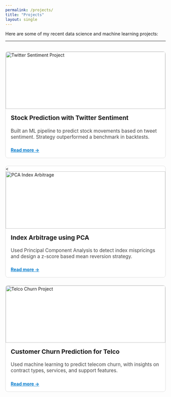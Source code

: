 ```yaml
---
permalink: /projects/
title: "Projects"
layout: single
---
```



Here are some of my recent data science and machine learning projects:

---

<style>
.project-grid {
  display: grid;
  grid-template-columns: repeat(auto-fit, minmax(300px, 1fr));
  gap: 1.5rem;
  margin-top: 2rem;
}

.project-card {
  border: 1px solid #ddd;
  border-radius: 8px;
  overflow: hidden;
  background: #fff;
  transition: box-shadow 0.2s ease-in-out;
}

.project-card:hover {
  box-shadow: 0 2px 12px rgba(0, 0, 0, 0.1);
}

.project-card img {
  width: 100%;
  height: 180px;
  object-fit: cover;
}

.project-card-content {
  padding: 1rem;
}

.project-card h3 {
  margin-top: 0;
  font-size: 1.2rem;
}

.project-card p {
  font-size: 0.95rem;
  color: #444;
}

.project-card a {
  display: inline-block;
  margin-top: 0.5rem;
  font-weight: bold;
  color: #007acc;
}
</style>

<div class="project-grid">
  <div class="project-card">
    <img src="{{ '/assets/images/nlp.jpg' | relative_url }}" alt="Twitter Sentiment Project">
    <div class="project-card-content">
      <h3>Stock Prediction with Twitter Sentiment</h3>
      <p>Built an ML pipeline to predict stock movements based on tweet sentiment. Strategy outperformed a benchmark in backtests.</p>
      <a href="./project-twitter-sentiment">Read more →</a>
    </div>
  </div>

  <div class="project-card">
    <<img src="{{ '/assets/images/pca_header.jpeg' | relative_url }}" alt="PCA Index Arbitrage">
    <div class="project-card-content">
      <h3>Index Arbitrage using PCA</h3>
      <p>Used Principal Component Analysis to detect index mispricings and design a z-score based mean reversion strategy.</p>
      <a href="./project-pca-strategy">Read more →</a>
    </div>
  </div>

  <div class="project-card">
  <img src="{{ '/assets/images/telco_header.png' | relative_url }}" alt="Telco Churn Project">
  <div class="project-card-content">
    <h3>Customer Churn Prediction for Telco</h3>
    <p>Used machine learning to predict telecom churn, with insights on contract types, services, and support features.</p>
    <a href="./project-telco-churn">Read more →</a>
  </div>
</div>

  <!-- Add more cards here -->
</div>
